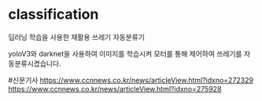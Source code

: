 # classification
딥러닝 학습을 사용한 재활용 쓰레기 자동분류기

yoloV3와 darknet을 사용하여 이미지를 학습시켜
모터를 통해 제어하여 쓰레기를 자동분류시켰습니다.

#신문기사
https://www.ccnnews.co.kr/news/articleView.html?idxno=272329
https://www.ccnnews.co.kr/news/articleView.html?idxno=275928

